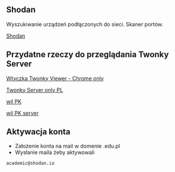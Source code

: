 
## Shodan
Wyszukiwanie urządzeń podłączonych do sieci. Skaner portów.

[Shodan](https://www.shodan.io/)

## Przydatne rzeczy do przeglądania Twonky Server
[Wtyczka Twonky Viewer - Chrome only](https://chrome.google.com/webstore/detail/twonky-viewer/falgkeemlabollcgileonaakpaggaldk)

[Twonky Server only PL](https://www.shodan.io/search?query=product%3A%22TwonkyMedia+UPnP%22+http.title%3A%22Twonky+Server%22+country%3APL)

[wil PK](https://www.shodan.io/host/149.156.131.250)

[wil PK server](http://149.156.131.250:9000/#photo)

## Aktywacja konta
  - Założenie konta na mail w domenie .edu.pl
  - Wysłanie maila żeby aktywowali

```
academic@shodan.io  
```
